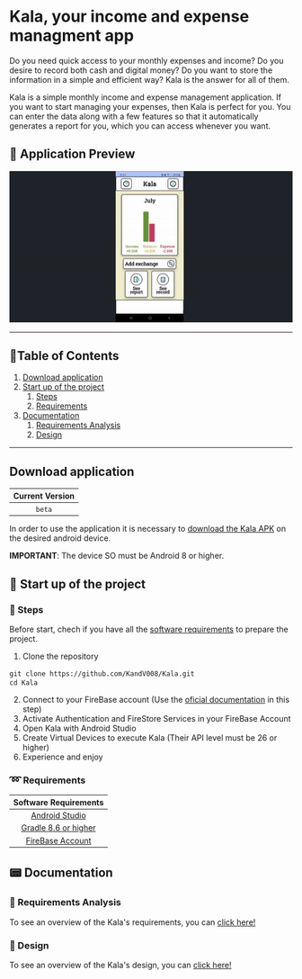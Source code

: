 # Kala, your income and expense managment app

Do you need quick access to your monthly expenses and income? Do you desire to record both cash and digital money? Do you want to store the information in a simple and efficient way? Kala is the answer for all of them.

Kala is a simple monthly income and expense management application. If you want to start managing your expenses, then Kala is perfect for you. You can enter the data along with a few features so that it automatically generates a report for you, which you can access whenever you want.

## :vhs: Application Preview

<p align="center">
  <img src="/docs/preview/Preview_Kala.gif" alt="Preview_Kala">
</p>

***

## :scroll:Table of Contents

1. [Download application]()
1. [Start up of the project]()
    1. [Steps]()
    1. [Requirements]()
1. [Documentation](#bookmark_tabs-requirements-analysis)
    1. [Requirements Analysis](#house-entities)
    1. [Design](#house-entities)

***

## Download application

| Current Version | 
| :-: |
| `beta` |

In order to use the application it is necessary to [download the Kala APK](/kala-beta.apk) on the desired android device. 

**IMPORTANT**: The device SO must be Android 8 or higher.

## :rocket: Start up of the project

### :feet: Steps

Before start, chech if you have all the [software requirements](#loop-requirements) to prepare the project.

1. Clone the repository

```
git clone https://github.com/KandV008/Kala.git
cd Kala
```

2. Connect to your FireBase account (Use the [oficial documentation](https://console.firebase.google.com/u/0) in this step)
3. Activate Authentication and FireStore Services in your FireBase Account
4. Open Kala with Android Studio
5. Create Virtual Devices to execute Kala (Their API level must be 26 or higher)
6. Experience and enjoy

### :loop: Requirements

| Software Requirements |
| :-: |
| [Android Studio](https://developer.android.com/studio) |
| [Gradle 8.6 or higher](https://gradle.org)|
| [FireBase Account](https://firebase.google.com) |

## :pager: Documentation

### :bookmark_tabs: Requirements Analysis

To see an overview of the Kala's requirements, you can [click here!](/docs/requirements/README.md)


### :triangular_ruler: Design

To see an overview of the Kala's design, you can [click here!](/docs/architecture/README.md)